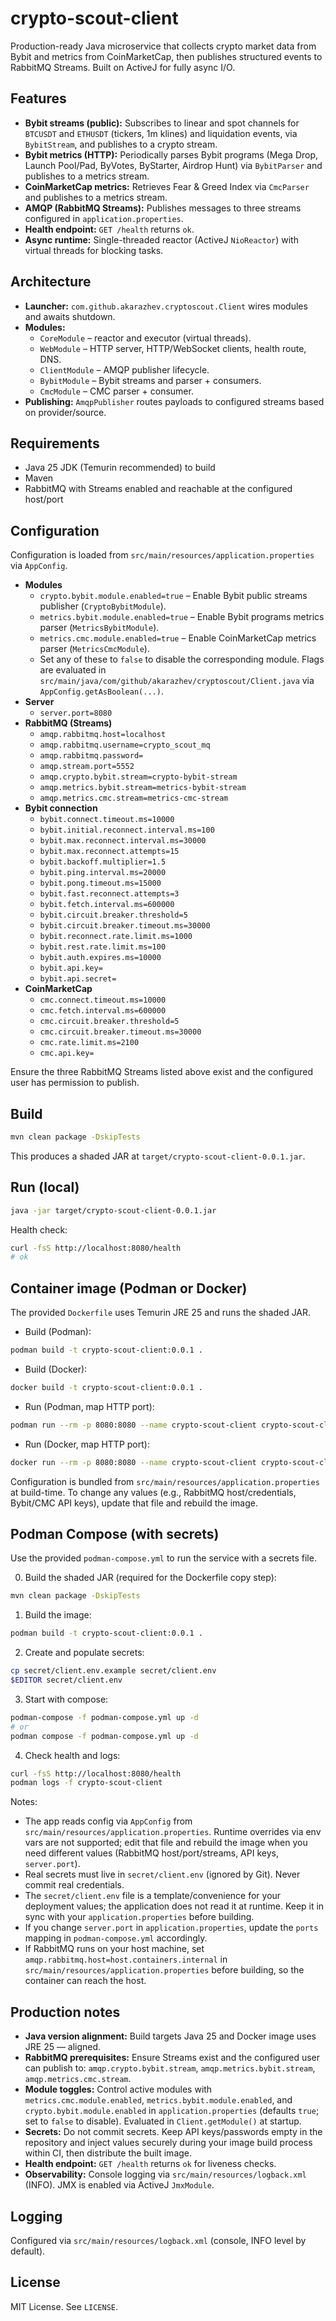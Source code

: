 # crypto-scout-client

Production-ready Java microservice that collects crypto market data from Bybit and metrics from CoinMarketCap, then
publishes structured events to RabbitMQ Streams. Built on ActiveJ for fully async I/O.

## Features

- **Bybit streams (public):** Subscribes to linear and spot channels for `BTCUSDT` and `ETHUSDT` (tickers, 1m klines)
  and liquidation events, via `BybitStream`, and publishes to a crypto stream.
- **Bybit metrics (HTTP):** Periodically parses Bybit programs (Mega Drop, Launch Pool/Pad, ByVotes, ByStarter, Airdrop
  Hunt) via `BybitParser` and publishes to a metrics stream.
- **CoinMarketCap metrics:** Retrieves Fear & Greed Index via `CmcParser` and publishes to a metrics stream.
- **AMQP (RabbitMQ Streams):** Publishes messages to three streams configured in `application.properties`.
- **Health endpoint:** `GET /health` returns `ok`.
- **Async runtime:** Single-threaded reactor (ActiveJ `NioReactor`) with virtual threads for blocking tasks.

## Architecture

- **Launcher:** `com.github.akarazhev.cryptoscout.Client` wires modules and awaits shutdown.
- **Modules:**
    - `CoreModule` – reactor and executor (virtual threads).
    - `WebModule` – HTTP server, HTTP/WebSocket clients, health route, DNS.
    - `ClientModule` – AMQP publisher lifecycle.
    - `BybitModule` – Bybit streams and parser + consumers.
    - `CmcModule` – CMC parser + consumer.
- **Publishing:** `AmqpPublisher` routes payloads to configured streams based on provider/source.

## Requirements

- Java 25 JDK (Temurin recommended) to build
- Maven
- RabbitMQ with Streams enabled and reachable at the configured host/port

## Configuration

Configuration is loaded from `src/main/resources/application.properties` via `AppConfig`.

- **Modules**
    - `crypto.bybit.module.enabled=true` – Enable Bybit public streams publisher (`CryptoBybitModule`).
    - `metrics.bybit.module.enabled=true` – Enable Bybit programs metrics parser (`MetricsBybitModule`).
    - `metrics.cmc.module.enabled=true` – Enable CoinMarketCap metrics parser (`MetricsCmcModule`).
    - Set any of these to `false` to disable the corresponding module. Flags are evaluated in
      `src/main/java/com/github/akarazhev/cryptoscout/Client.java` via `AppConfig.getAsBoolean(...)`.
- **Server**
    - `server.port=8080`
- **RabbitMQ (Streams)**
    - `amqp.rabbitmq.host=localhost`
    - `amqp.rabbitmq.username=crypto_scout_mq`
    - `amqp.rabbitmq.password=`
    - `amqp.stream.port=5552`
    - `amqp.crypto.bybit.stream=crypto-bybit-stream`
    - `amqp.metrics.bybit.stream=metrics-bybit-stream`
    - `amqp.metrics.cmc.stream=metrics-cmc-stream`
- **Bybit connection**
    - `bybit.connect.timeout.ms=10000`
    - `bybit.initial.reconnect.interval.ms=100`
    - `bybit.max.reconnect.interval.ms=30000`
    - `bybit.max.reconnect.attempts=15`
    - `bybit.backoff.multiplier=1.5`
    - `bybit.ping.interval.ms=20000`
    - `bybit.pong.timeout.ms=15000`
    - `bybit.fast.reconnect.attempts=3`
    - `bybit.fetch.interval.ms=600000`
    - `bybit.circuit.breaker.threshold=5`
    - `bybit.circuit.breaker.timeout.ms=30000`
    - `bybit.reconnect.rate.limit.ms=1000`
    - `bybit.rest.rate.limit.ms=100`
    - `bybit.auth.expires.ms=10000`
    - `bybit.api.key=`
    - `bybit.api.secret=`
- **CoinMarketCap**
    - `cmc.connect.timeout.ms=10000`
    - `cmc.fetch.interval.ms=600000`
    - `cmc.circuit.breaker.threshold=5`
    - `cmc.circuit.breaker.timeout.ms=30000`
    - `cmc.rate.limit.ms=2100`
    - `cmc.api.key=`

Ensure the three RabbitMQ Streams listed above exist and the configured user has permission to publish.

## Build

```bash
mvn clean package -DskipTests
```

This produces a shaded JAR at `target/crypto-scout-client-0.0.1.jar`.

## Run (local)

```bash
java -jar target/crypto-scout-client-0.0.1.jar
```

Health check:

```bash
curl -fsS http://localhost:8080/health
# ok
```

## Container image (Podman or Docker)

The provided `Dockerfile` uses Temurin JRE 25 and runs the shaded JAR.

- Build (Podman):

```bash
podman build -t crypto-scout-client:0.0.1 .
```

- Build (Docker):

```bash
docker build -t crypto-scout-client:0.0.1 .
```

- Run (Podman, map HTTP port):

```bash
podman run --rm -p 8080:8080 --name crypto-scout-client crypto-scout-client:0.0.1
```

- Run (Docker, map HTTP port):

```bash
docker run --rm -p 8080:8080 --name crypto-scout-client crypto-scout-client:0.0.1
```

Configuration is bundled from `src/main/resources/application.properties` at build-time. To change any values (e.g.,
RabbitMQ host/credentials, Bybit/CMC API keys), update that file and rebuild the image.

## Podman Compose (with secrets)

Use the provided `podman-compose.yml` to run the service with a secrets file.

0) Build the shaded JAR (required for the Dockerfile copy step):

```bash
mvn clean package -DskipTests
```

1) Build the image:

```bash
podman build -t crypto-scout-client:0.0.1 .
```

2) Create and populate secrets:

```bash
cp secret/client.env.example secret/client.env
$EDITOR secret/client.env
```

3) Start with compose:

```bash
podman-compose -f podman-compose.yml up -d
# or
podman compose -f podman-compose.yml up -d
```

4) Check health and logs:

```bash
curl -fsS http://localhost:8080/health
podman logs -f crypto-scout-client
```

Notes:

- The app reads config via `AppConfig` from `src/main/resources/application.properties`. Runtime overrides via env vars
  are not supported; edit that file and rebuild the image when you need different values (RabbitMQ host/port/streams,
  API keys, `server.port`).
- Real secrets must live in `secret/client.env` (ignored by Git). Never commit real credentials.
- The `secret/client.env` file is a template/convenience for your deployment values; the application does not read it at
  runtime. Keep it in sync with your `application.properties` before building.
- If you change `server.port` in `application.properties`, update the `ports` mapping in `podman-compose.yml`
  accordingly.
- If RabbitMQ runs on your host machine, set `amqp.rabbitmq.host=host.containers.internal` in
  `src/main/resources/application.properties` before building, so the container can reach the host.

## Production notes

- **Java version alignment:** Build targets Java 25 and Docker image uses JRE 25 — aligned.
- **RabbitMQ prerequisites:** Ensure Streams exist and the configured user can publish to:
  `amqp.crypto.bybit.stream`, `amqp.metrics.bybit.stream`, `amqp.metrics.cmc.stream`.
- **Module toggles:** Control active modules with `metrics.cmc.module.enabled`, `metrics.bybit.module.enabled`,
  and `crypto.bybit.module.enabled` in `application.properties` (defaults `true`; set to `false` to disable). Evaluated
  in `Client.getModule()` at startup.
- **Secrets:** Do not commit secrets. Keep API keys/passwords empty in the repository and inject values securely during
  your image build process within CI, then distribute the built image.
- **Health endpoint:** `GET /health` returns `ok` for liveness checks.
- **Observability:** Console logging via `src/main/resources/logback.xml` (INFO). JMX is enabled via ActiveJ
  `JmxModule`.

## Logging

Configured via `src/main/resources/logback.xml` (console, INFO level by default).

## License

MIT License. See `LICENSE`.